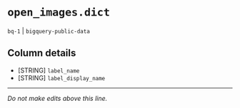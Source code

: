 # `open_images.dict`
`bq-1` | `bigquery-public-data`

## Column details
* [STRING]    `label_name`
* [STRING]    `label_display_name`

-------------------------------------------------------------------------------
*Do not make edits above this line.*
